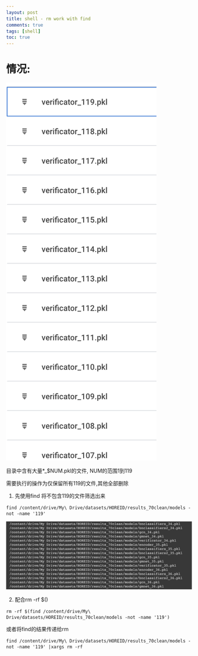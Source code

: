 ```yaml
---
layout: post
title: shell - rm work with find
comments: true
tags: [shell]
toc: true
---
```


# 情况:

![目录情况](/assets/Snipaste_2020-10-09_10-52-22.png)

目录中含有大量*_$NUM.pkl的文件, NUM的范围1到119

需要执行的操作为仅保留所有119的文件,其他全部删除


1. 先使用find 将不包含119的文件筛选出来

```
find /content/drive/My\ Drive/datasets/HOREID/results_70clean/models -not -name '119'
```

![结果1](/assets/Snipaste_2020-10-09_10-56-05.png)

2. 配合rm -rf $()

```
rm -rf $(find /content/drive/My\ Drive/datasets/HOREID/results_70clean/models -not -name '119')
```
或者将find的结果传递给rm
```
find /content/drive/My\ Drive/datasets/HOREID/results_70clean/models -not -name '119' |xargs rm -rf
```



